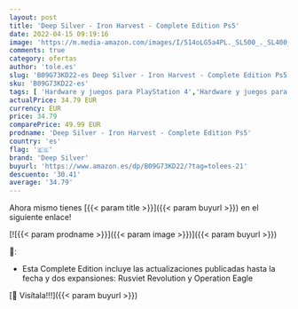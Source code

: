 ```yaml
---
layout: post
title: 'Deep Silver - Iron Harvest - Complete Edition Ps5'
date: 2022-04-15 09:19:16
image: 'https://m.media-amazon.com/images/I/514oLG5a4PL._SL500_._SL400_.jpg'
comments: true
category: ofertas
author: 'tole.es'
slug: 'B09G73KD22-es Deep Silver - Iron Harvest - Complete Edition Ps5'
sku: 'B09G73KD22-es'
tags: [ 'Hardware y juegos para PlayStation 4','Hardware y juegos para PlayStation 5','Juegos para PlayStation 4','Juegos para PlayStation 5','Videojuegos','deep silver','ps5','🇪🇸', ]
actualPrice: 34.79 EUR
currency: EUR
price: 34.79
comparePrice: 49.99 EUR
prodname: 'Deep Silver - Iron Harvest - Complete Edition Ps5'
country: 'es'
flag: '🇪🇸'
brand: 'Deep Silver'
buyurl: 'https://www.amazon.es/dp/B09G73KD22/?tag=tolees-21'
descuento: '30.41'
average: '34.79'
---
```


Ahora mismo tienes [{{< param title >}}]({{< param buyurl >}}) en el siguiente enlace!

[![{{< param prodname >}}]({{< param image >}})]({{< param buyurl >}})

🔎:

- Esta Complete Edition incluye las actualizaciones publicadas hasta la fecha y dos expansiones: Rusviet Revolution y Operation Eagle

[🛒 Visítala!!!]({{< param buyurl >}})
